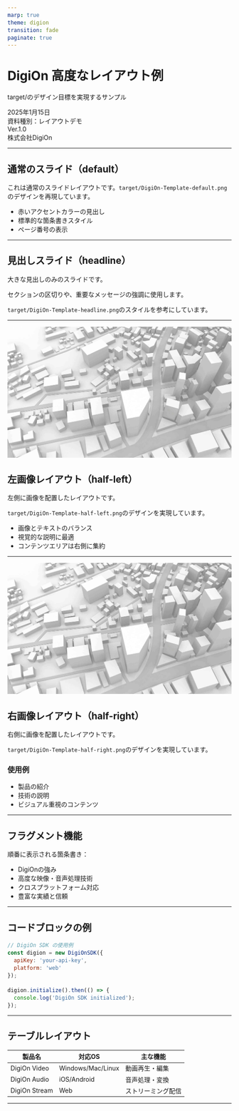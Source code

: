 ```yaml
---
marp: true
theme: digion
transition: fade
paginate: true
---
```


<!-- _class: title -->
<!-- _paginate: false -->

# DigiOn 高度なレイアウト例
target/のデザイン目標を実現するサンプル

<div class="date">2025年1月15日</div>
<div class="info">資料種別：レイアウトデモ</div>
<div class="version">Ver.1.0</div>
<div class="company">株式会社DigiOn</div>

---

## 通常のスライド（default）

これは通常のスライドレイアウトです。`target/DigiOn-Template-default.png`のデザインを再現しています。

- 赤いアクセントカラーの見出し
- 標準的な箇条書きスタイル
- ページ番号の表示

---

## 見出しスライド（headline）

大きな見出しのみのスライドです。

セクションの区切りや、重要なメッセージの強調に使用します。

`target/DigiOn-Template-headline.png`のスタイルを参考にしています。

---

![bg left:40%](./images/image3.jpg)

## 左画像レイアウト（half-left）

左側に画像を配置したレイアウトです。

`target/DigiOn-Template-half-left.png`のデザインを実現しています。

- 画像とテキストのバランス
- 視覚的な説明に最適
- コンテンツエリアは右側に集約

---

![bg right:40%](./images/image3.jpg)

## 右画像レイアウト（half-right）

右側に画像を配置したレイアウトです。

`target/DigiOn-Template-half-right.png`のデザインを実現しています。

### 使用例
- 製品の紹介
- 技術の説明
- ビジュアル重視のコンテンツ

---

## フラグメント機能

順番に表示される箇条書き：

* DigiOnの強み
* 高度な映像・音声処理技術
* クロスプラットフォーム対応
* 豊富な実績と信頼

---

## コードブロックの例

```javascript
// DigiOn SDK の使用例
const digion = new DigiOnSDK({
  apiKey: 'your-api-key',
  platform: 'web'
});

digion.initialize().then(() => {
  console.log('DigiOn SDK initialized');
});
```

---

## テーブルレイアウト

| 製品名 | 対応OS | 主な機能 |
|--------|--------|----------|
| DigiOn Video | Windows/Mac/Linux | 動画再生・編集 |
| DigiOn Audio | iOS/Android | 音声処理・変換 |
| DigiOn Stream | Web | ストリーミング配信 |

---

<!-- _class: end -->
<!-- _paginate: false -->

<div class="company-info">
  <div class="col1"></div>
  <div class="col2"></div>
  <div class="col3"></div>
  <div class="col4"></div>
  <div class="col5"></div>
</div>